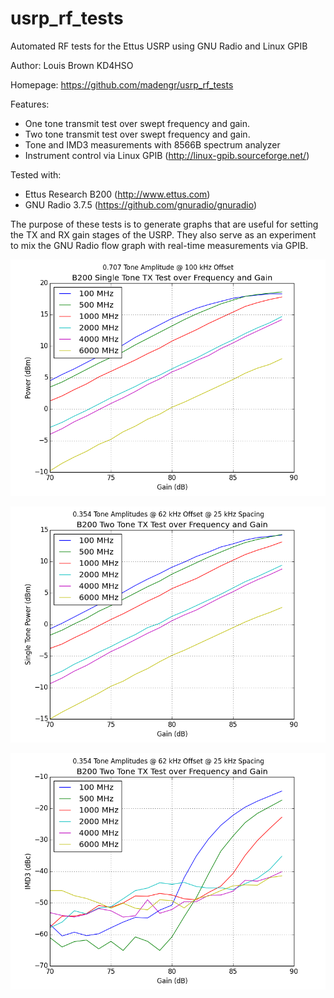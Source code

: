 ﻿usrp_rf_tests
======

Automated RF tests for the Ettus USRP using GNU Radio and Linux GPIB

Author: Louis Brown KD4HSO

Homepage: https://github.com/madengr/usrp_rf_tests

Features:
- One tone transmit test over swept frequency and gain. 
- Two tone transmit test over swept frequency and gain.
- Tone and IMD3 measurements with 8566B spectrum analyzer
- Instrument control via Linux GPIB (http://linux-gpib.sourceforge.net/)

Tested with:
- Ettus Research B200 (http://www.ettus.com)
- GNU Radio 3.7.5 (https://github.com/gnuradio/gnuradio)

The purpose of these tests is to generate graphs that are useful for setting the TX and RX gain stages of the USRP.  They also serve as an experiment to mix the GNU Radio flow graph with real-time measurements via GPIB.

![Alt text](https://github.com/madengr/usrp_rf_tests/blob/master/apps/usrp_one_tone_tx_power_graph.png)

![Alt text](https://github.com/madengr/usrp_rf_tests/blob/master/apps/usrp_two_tone_tx_power_graph.png)

![Alt text](https://github.com/madengr/usrp_rf_tests/blob/master/apps/usrp_two_tone_tx_imd3_graph.png)
